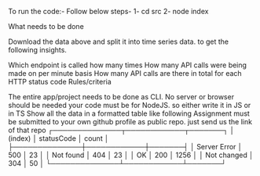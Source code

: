 <!-- LOG DIGESTION -->
To run the code:-
Follow below steps-
1- cd src
2- node index
 
  <!-- Assignment -->
  What needs to be done

Download the data above and split it into time series data. to get the following insights.

Which endpoint is called how many times
How many API calls were being made on per minute basis
How many API calls are there in total for each HTTP status code
Rules/criteria

The entire app/project needs to be done as CLI. No server or browser should be needed
your code must be for NodeJS. so either write it in JS or in TS
Show all the data in a formatted table like following
Assignment must be submitted to your own github profile as public repo. just send us the link of that repo
┌──────────────┬────────────┬───────┐
│   (index)    │ statusCode │ count │
├──────────────┼────────────┼───────┤
│ Server Error │    500     │  23   │
│  Not found   │    404     │  23   │
│      OK      │    200     │ 1256  │
│ Not changed  │    304     │  50   │
└──────────────┴────────────┴───────┘      